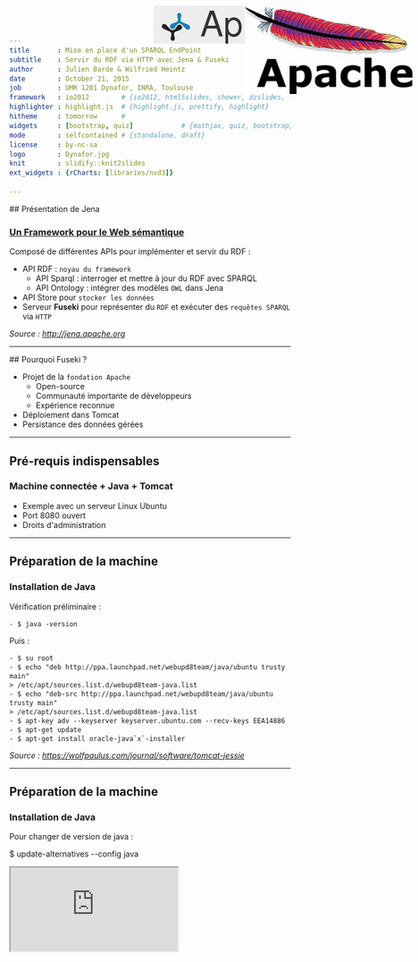 ```yaml
---
title       : Mise en place d'un SPARQL EndPoint
subtitle    : Servir du RDF via HTTP avec Jena & Fuseki
author      : Julien Barde & Wilfried Heintz
date        : October 21, 2015
job         : UMR 1201 Dynafor, INRA, Toulouse
framework   : io2012        # {io2012, html5slides, shower, dzslides, ...}
highlighter : highlight.js  # {highlight.js, prettify, highlight}
hitheme     : tomorrow      #   
widgets     : [bootstrap, quiz]            # {mathjax, quiz, bootstrap}
mode        : selfcontained # {standalone, draft}
license     : by-nc-sa
logo        : Dynafor.jpg
knit        : slidify::knit2slides
ext_widgets : {rCharts: [libraries/nvd3]}

--- 
```

<img style="position: absolute; top: 10px; right: 10px; border: 1px;" src="assets/img/apache_jena.png">
## Présentation de Jena
<h3><u>Un Framework pour le Web sémantique</u></h3>

Composé de différentes APIs pour implémenter et servir du RDF :

 - API RDF : `noyau du framework`
    - API Sparql : interroger et mettre à jour du RDF avec SPARQL
    - API Ontology : intégrer des modèles `OWL` dans Jena
 - API Store pour `stocker les données`
 - Serveur <b>Fuseki</b> pour représenter du `RDF` et exécuter des `requêtes SPARQL` via `HTTP`
 
<i>Source : http://jena.apache.org</i>

---
<img style="position: absolute; top: 10px; right: 10px; border: 0; width:300px;" src="assets/img/Apache.gif">
##  Pourquoi Fuseki ?

 - Projet de la `fondation Apache`
    - Open-source
    - Communauté importante de développeurs
    - Expérience reconnue
 - Déploiement dans Tomcat
 - Persistance des données gérées
 

---
##  Pré-requis indispensables

<h3>Machine connectée + Java + Tomcat </h3>

 - Exemple avec un serveur Linux Ubuntu
 - Port 8080 ouvert
 - Droits d'administration



---
##  Préparation de la machine

<h3>Installation de Java</h3>

Vérification préliminaire :

    - $ java -version

Puis :

    - $ su root
    - $ echo "deb http://ppa.launchpad.net/webupd8team/java/ubuntu trusty main" 
    > /etc/apt/sources.list.d/webupd8team-java.list
    - $ echo "deb-src http://ppa.launchpad.net/webupd8team/java/ubuntu trusty main" 
    > /etc/apt/sources.list.d/webupd8team-java.list
    - $ apt-key adv --keyserver keyserver.ubuntu.com --recv-keys EEA14886
    - $ apt-get update
    - $ apt-get install oracle-java`x`-installer



<i>Source : https://wolfpaulus.com/journal/software/tomcat-jessie </i>


---
##  Préparation de la machine

<h3>Installation de Java</h3>

Pour changer de version de java :

$ update-alternatives --config java

<iframe src = "http://147.99.107.5:8080/fuseki/"  onload="this.width=window.innerWidth;this.height=window.innerHeight;"></iframe>

